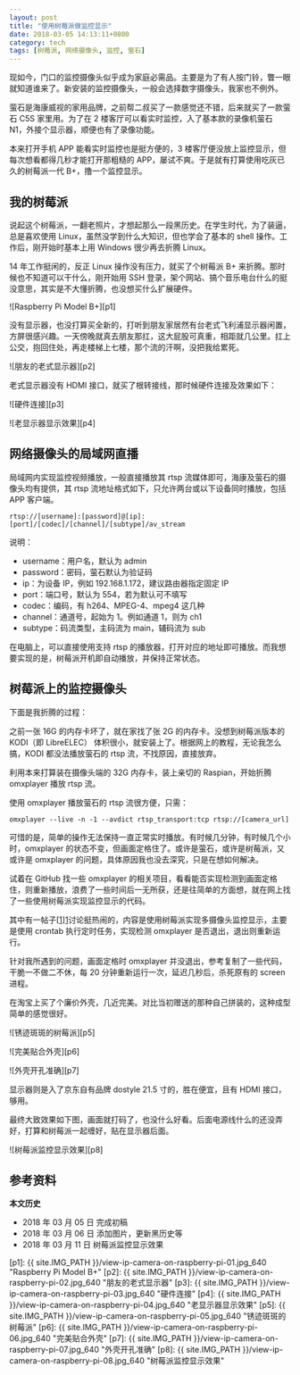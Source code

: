 ```yaml
---
layout: post
title: "使用树莓派做监控显示"
date: 2018-03-05 14:13:11+0800
category: tech
tags: [树莓派, 网络摄像头, 监控, 萤石]
---
```


现如今，门口的监控摄像头似乎成为家庭必需品。主要是为了有人按门铃，瞥一眼就知道谁来了。新安装的监控摄像头，一般会选择数字摄像头，我家也不例外。

萤石是海康威视的家用品牌，之前帮二叔买了一款感觉还不错，后来就买了一款萤石 C5S 家里用。为了在 2 楼客厅可以看实时监控，入了基本款的录像机萤石 N1，外接个显示器，顺便也有了录像功能。

本来打开手机 APP 能看实时监控也是挺方便的，3 楼客厅便没放上监控显示，但每次想看都得几秒才能打开那粗糙的 APP，屡试不爽。于是就有打算使用吃灰已久的树莓派一代 B+，撸一个监控显示。

## 我的树莓派

说起这个树莓派，一翻老照片，才想起那么一段黑历史。在学生时代，为了装逼，总是喜欢使用 Linux，虽然没学到什么大知识，但也学会了基本的 shell 操作。工作后，刚开始时基本上用 Windows 很少再去折腾 Linux。

14 年工作挺闲的，反正 Linux 操作没有压力，就买了个树莓派 B+ 来折腾。那时候也不知道可以干什么，刚开始用 SSH 登录，架个网站、搞个音乐电台什么的挺没意思，其实是不大懂折腾，也没想买什么扩展硬件。

![Raspberry Pi Model B+][p1]

没有显示器，也没打算买全新的，打听到朋友家居然有台老式飞利浦显示器闲置，方屏很感兴趣。一天傍晚就真去朋友那扛，这大屁股可真重，相距就几公里。扛上公交，抱回住处，再走楼梯上七楼，那个流的汗啊，没把我给累死。

![朋友的老式显示器][p2]

老式显示器没有 HDMI 接口，就买了根转接线，那时候硬件连接及效果如下：

![硬件连接][p3]

![老显示器显示效果][p4]

## 网络摄像头的局域网直播

局域网内实现监控视频播放，一般直接播放其 rtsp 流媒体即可，海康及萤石的摄像头均有提供，其 rtsp 流地址格式如下，只允许两台或以下设备同时播放，包括 APP 客户端。

```
rtsp://[username]:[password]@[ip]:[port]/[codec]/[channel]/[subtype]/av_stream
```

说明：

* username：用户名，默认为 admin
* password：密码，萤石默认为验证码
* ip：为设备 IP，例如 192.168.1.172，建议路由器指定固定 IP
* port：端口号，默认为 554，若为默认可不填写
* codec：编码，有 h264、MPEG-4、mpeg4 这几种
* channel：通道号，起始为 1。例如通道 1，则为 ch1
* subtype：码流类型，主码流为 main，辅码流为 sub

在电脑上，可以直接使用支持 rtsp 的播放器，打开对应的地址即可播放。而我想要实现的是，树莓派开机即自动播放，并保持正常状态。

## 树莓派上的监控摄像头

下面是我折腾的过程：

之前一张 16G 的内存卡坏了，就在家找了张 2G 的内存卡。没想到树莓派版本的 KODI（即 LibreELEC） 体积很小，就安装上了。根据网上的教程，无论我怎么搞，KODI 都没法播放萤石的 rtsp 流，不找原因，直接放弃。

利用本来打算装在摄像头端的 32G 内存卡，装上亲切的 Raspian，开始折腾 omxplayer 播放 rtsp 流。

使用 omxplayer 播放萤石的 rtsp 流很方便，只需：

```
omxplayer --live -n -1 --avdict rtsp_transport:tcp rtsp://[camera_url]
```

可惜的是，简单的操作无法保持一直正常实时播放。有时候几分钟，有时候几个小时，omxplayer 的状态不变，但画面定格住了。或许是萤石，或许是树莓派，又或许是 omxplayer 的问题，具体原因我也没去深究，只是在想如何解决。

试着在 GitHub 找一些 omxplayer 的相关项目，看看能否实现检测到画面定格住，则重新播放，浪费了一些时间后一无所获，还是往简单的方面想，就在网上找了一些使用树莓派实现监控显示的代码。

其中有一帖子[[1]][1]讨论挺热闹的，内容是使用树莓派实现多摄像头监控显示，主要是使用 crontab 执行定时任务，实现检测 omxplayer 是否退出，退出则重新运行。

针对我所遇到的问题，画面定格时 omxplayer 并没退出，参考复制了一些代码，干脆一不做二不休，每 20 分钟重新运行一次，延迟几秒后，杀死原有的 screen 进程。

在淘宝上买了个廉价外壳，几近完美。对比当初赠送的那种自己拼装的，这种成型简单的感觉很好。

![锈迹斑斑的树莓派][p5]

![完美贴合外壳][p6]

![外壳开孔准确][p7]

显示器则是入了京东自有品牌 dostyle 21.5 寸的，胜在便宜，且有 HDMI 接口，够用。

最终大致效果如下图，画面就打码了，也没什么好看。后面电源线什么的还没弄好，打算和树莓派一起缠好，贴在显示器后面。

![树莓派监控显示效果][p8]

## 参考资料

[1]: https://community.ubnt.com/t5/UniFi-Video/Tutorial-RTSP-Raspberry-Pi-B-Viewer-6-Cam-4-Cam/td-p/1536448 "[Tutorial] RTSP Raspberry Pi B+ Viewer [6-Cam] [4-Cam]"

**本文历史**

* 2018 年 03 月 05 日 完成初稿
* 2018 年 03 月 06 日 添加图片，更新黑历史等
* 2018 年 03 月 11 日 树莓派监控显示效果

[p1]: {{ site.IMG_PATH }}/view-ip-camera-on-raspberry-pi-01.jpg_640 "Raspberry Pi Model B+"
[p2]: {{ site.IMG_PATH }}/view-ip-camera-on-raspberry-pi-02.jpg_640 "朋友的老式显示器"
[p3]: {{ site.IMG_PATH }}/view-ip-camera-on-raspberry-pi-03.jpg_640 "硬件连接"
[p4]: {{ site.IMG_PATH }}/view-ip-camera-on-raspberry-pi-04.jpg_640 "老显示器显示效果"
[p5]: {{ site.IMG_PATH }}/view-ip-camera-on-raspberry-pi-05.jpg_640 "锈迹斑斑的树莓派"
[p6]: {{ site.IMG_PATH }}/view-ip-camera-on-raspberry-pi-06.jpg_640 "完美贴合外壳"
[p7]: {{ site.IMG_PATH }}/view-ip-camera-on-raspberry-pi-07.jpg_640 "外壳开孔准确"
[p8]: {{ site.IMG_PATH }}/view-ip-camera-on-raspberry-pi-08.jpg_640 "树莓派监控显示效果"
